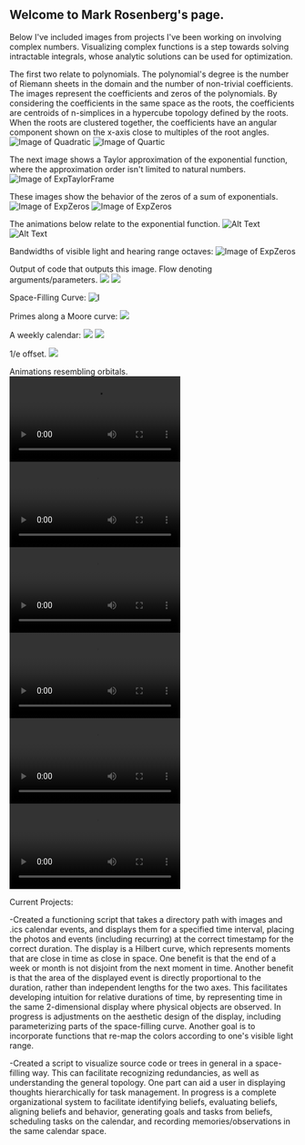 ## Welcome to Mark Rosenberg's page.

Below I've included images from projects I've been working on involving complex numbers. Visualizing complex functions is a step towards solving intractable integrals, whose analytic solutions can be used for optimization. 

The first two relate to polynomials. The polynomial's degree is the number of Riemann sheets in the domain and the number of non-trivial coefficients. The images represent the coefficients and zeros of the polynomials. By considering the coefficients in the same space as the roots, the coefficients are centroids of n-simplices in a hypercube topology defined by the roots. When the roots are clustered together, the coefficients have an angular component shown on the x-axis close to multiples of the root angles.
![Image of Quadratic](https://tauself.github.io/Quadratic.png)
![Image of Quartic](https://tauself.github.io/Quartic.png)

The next image shows a Taylor approximation of the exponential function, where the approximation order isn't limited to natural numbers. 
![Image of ExpTaylorFrame](https://tauself.github.io/ExpTaylorFrame.png)

These images show the behavior of the zeros of a sum of exponentials. 
![Image of ExpZeros](https://tauself.github.io/ExpZeros.png)
![Image of ExpZeros](https://tauself.github.io/ExpZeros2.png)

The animations below relate to the exponential function.
![Alt Text](https://tauself.github.io/ezgif-5-a17819ac3b.gif)
![Alt Text](https://tauself.github.io/ezgif-5-c935454d75.gif)

Bandwidths of visible light and hearing range octaves:
![Image of ExpZeros](https://tauself.github.io/LightAndSound.png)

Output of code that outputs this image. Flow denoting arguments/parameters.
![](https://tauself.github.io/Unknown-584.png)
![](https://tauself.github.io/Unknown-610.png)

Space-Filling Curve:
![I](https://tauself.github.io/Screen%20Shot%202018-03-29%20at%2008.56.06.png)

Primes along a Moore curve:
![](https://tauself.github.io/Unknown-200.png)

A weekly calendar:
![](https://tauself.github.io/Unknown-192.png)
![](https://tauself.github.io/Weekly.png)

1/e offset. 
![](https://tauself.github.io/Screen%20Shot%202018-03-29%20at%2008.57.11.png)

Animations resembling orbitals.
![](https://tauself.github.io/cycle051818_79.mp4)
![](https://tauself.github.io/cycle051818_83.mp4)
![](https://tauself.github.io/cycle051818_102.mp4)
![](https://tauself.github.io/cycle051818_2.mp4)
![](https://tauself.github.io/cycle051818_17.mp4)
![](https://tauself.github.io/cycle051818_85.mp4)





Current Projects:

-Created a functioning script that takes a directory path with images and .ics calendar events, and displays them for a specified time interval, placing the photos and events (including recurring) at the correct timestamp for the correct duration. The display is a Hilbert curve, which represents moments that are close in time as close in space. One benefit is that the end of a week or month is not disjoint from the next moment in time. Another benefit is that the area of the displayed event is directly proportional to the duration, rather than independent lengths for the two axes. This facilitates developing intuition for relative durations of time, by representing time in the same 2-dimensional display where physical objects are observed. In progress is adjustments on the aesthetic design of the display, including parameterizing parts of the space-filling curve. Another goal is to incorporate functions that re-map the colors according to one's visible light range. 

-Created a script to visualize source code or trees in general in a space-filling way. This can facilitate recognizing redundancies, as well as understanding the general topology. One part can aid a user in displaying thoughts hierarchically for task management. In progress is a complete organizational system to facilitate identifying beliefs, evaluating beliefs, aligning beliefs and behavior, generating goals and tasks from beliefs, scheduling tasks on the calendar, and recording memories/observations in the same calendar space.


